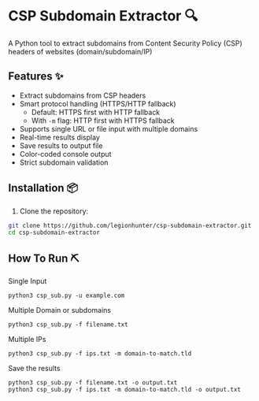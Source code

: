 # CSP Subdomain Extractor 🔍
A Python tool to extract subdomains from Content Security Policy (CSP) headers of websites (domain/subdomain/IP)


## Features ✨
- Extract subdomains from CSP headers
- Smart protocol handling (HTTPS/HTTP fallback)
  - Default: HTTPS first with HTTP fallback
  - With `-m` flag: HTTP first with HTTPS fallback
- Supports single URL or file input with multiple domains
- Real-time results display
- Save results to output file
- Color-coded console output
- Strict subdomain validation

## Installation 📦

1. Clone the repository:
```bash
git clone https://github.com/legionhunter/csp-subdomain-extractor.git
cd csp-subdomain-extractor
```


## How To Run ⛏️

Single Input
```
python3 csp_sub.py -u example.com
```

Multiple Domain or subdomains
```
python3 csp_sub.py -f filename.txt
```

Multiple IPs
```
python3 csp_sub.py -f ips.txt -m domain-to-match.tld
```

Save the results
```
python3 csp_sub.py -f filename.txt -o output.txt
python3 csp_sub.py -f ips.txt -m domain-to-match.tld -o output.txt
```
